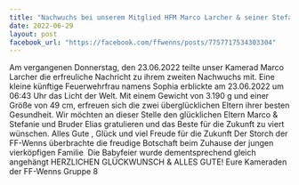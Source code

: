 ```yaml
---
title: "Nachwuchs bei unserem Mitglied HFM Marco Larcher & seiner Stefanie"
date: 2022-06-29
layout: post
facebook_url: "https://facebook.com/ffwenns/posts/7757717534303304"
---
```


Am vergangenen Donnerstag, den 23.06.2022 teilte unser Kamerad Marco Larcher die erfreuliche Nachricht zu ihrem zweiten Nachwuchs mit. Eine kleine künftige Feuerwehrfrau namens Sophia erblickte am 23.06.2022 um 06:43 Uhr das Licht der Welt. Mit einem Gewicht von 3.190 g und einer Größe von 49 cm, erfreuen sich die zwei überglücklichen Eltern ihrer besten Gesundheit. Wir möchten an dieser Stelle den glücklichen Eltern Marco & Stefanie und Bruder Elias gratulieren und das Beste für die Zukunft zu viert wünschen. Alles Gute , Glück und viel Freude für die Zukunft 
Der Storch der FF-Wenns überbrachte die freudige Botschaft beim Zuhause der jungen vierköpfigen Familie ‍
Die Babyfeier wurde dementsprechend gleich angehängt 
HERZLICHEN GLÜCKWUNSCH & ALLES GUTE! 
Eure Kameraden der FF-Wenns
Gruppe 8
